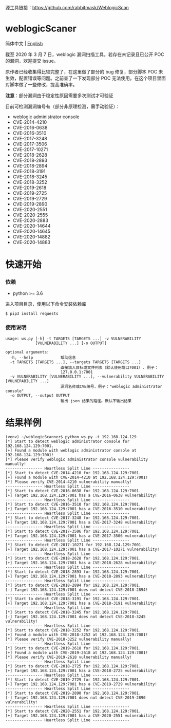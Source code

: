 源工具链接：https://github.com/rabbitmask/WeblogicScan

# weblogicScaner

简体中文 | [English](./README_EN.md)

截至 2020 年 3 月 7 日，weblogic 漏洞扫描工具。若存在未记录且已公开 POC 的漏洞，欢迎提交 issue。

原作者已经收集得比较完整了，在这里做了部分的 bug 修复，部分脚本 POC 未生效，配置错误等问题。之前查了一下发现部分 POC 无法使用。在这个项目里面对脚本做了一些修改，提高准确率。

**注意**：部分漏洞由于稳定性原因需要多次测试才可验证

目前可检测漏洞编号有（部分非原理检测，需手动验证）：

+ weblogic administrator console
+ CVE-2014-4210
+ CVE-2016-0638
+ CVE-2016-3510
+ CVE-2017-3248
+ CVE-2017-3506
+ CVE-2017-10271
+ CVE-2018-2628
+ CVE-2018-2893
+ CVE-2018-2894
+ CVE-2018-3191
+ CVE-2018-3245
+ CVE-2018-3252
+ CVE-2019-2618
+ CVE-2019-2725
+ CVE-2019-2729
+ CVE-2019-2890
+ CVE-2020-2551
+ CVE-2020-2555
+ CVE-2020-2883
+ CVE-2020-14644
+ CVE-2020-14645
+ CVE-2020-14882                                                                                   
+ CVE-2020-14883

# 快速开始

### 依赖

+ python >= 3.6

进入项目目录，使用以下命令安装依赖库

```
$ pip3 install requests
```

### 使用说明

```
usage: ws.py [-h] -t TARGETS [TARGETS ...] -v VULNERABILITY
             [VULNERABILITY ...] [-o OUTPUT]

optional arguments:
  -h, --help            帮助信息
  -t TARGETS [TARGETS ...], --targets TARGETS [TARGETS ...]
                        直接填入目标或文件列表（默认使用端口7001）. 例子：
                        127.0.0.1:7001
  -v VULNERABILITY [VULNERABILITY ...], --vulnerability VULNERABILITY [VULNERABILITY ...]
                        漏洞名称或CVE编号，例子："weblogic administrator console"
  -o OUTPUT, --output OUTPUT
                        输出 json 结果的路径。默认不输出结果
```

# 结果样例

```
(venv) ~/weblogicScanner$ python ws.py -t 192.168.124.129
[*] Start to detect weblogic administrator console for 192.168.124.129:7001.
[+] Found a module with weblogic administrator console at 192.168.124.129:7001!
[*] Please verify weblogic administrator console vulnerability manually!
---------------- Heartless Split Line ----------------
[*] Start to detect CVE-2014-4210 for 192.168.124.129:7001.
[+] Found a module with CVE-2014-4210 at 192.168.124.129:7001!
[*] Please verify CVE-2014-4210 vulnerability manually!
---------------- Heartless Split Line ----------------
[*] Start to detect CVE-2016-0638 for 192.168.124.129:7001.
[+] Target 192.168.124.129:7001 has a CVE-2016-0638 vulnerability!
---------------- Heartless Split Line ----------------
[*] Start to detect CVE-2016-3510 for 192.168.124.129:7001.
[+] Target 192.168.124.129:7001 has a CVE-2016-3510 vulnerability!
---------------- Heartless Split Line ----------------
[*] Start to detect CVE-2017-3248 for 192.168.124.129:7001.
[+] Target 192.168.124.129:7001 has a CVE-2017-3248 vulnerability!
---------------- Heartless Split Line ----------------
[*] Start to detect CVE-2017-3506 for 192.168.124.129:7001.
[+] Target 192.168.124.129:7001 has a CVE-2017-3506 vulnerability!
---------------- Heartless Split Line ----------------
[*] Start to detect CVE-2017-10271 for 192.168.124.129:7001.
[+] Target 192.168.124.129:7001 has a CVE-2017-10271 vulnerability!
---------------- Heartless Split Line ----------------
[*] Start to detect CVE-2018-2628 for 192.168.124.129:7001.
[+] Target 192.168.124.129:7001 has a CVE-2018-2628 vulnerability!
---------------- Heartless Split Line ----------------
[*] Start to detect CVE-2018-2893 for 192.168.124.129:7001.
[+] Target 192.168.124.129:7001 has a CVE-2018-2893 vulnerability!
---------------- Heartless Split Line ----------------
[*] Start to detect CVE-2018-2894 for 192.168.124.129:7001.
[-] Target 192.168.124.129:7001 does not detect CVE-2018-2894!
---------------- Heartless Split Line ----------------
[*] Start to detect CVE-2018-3191 for 192.168.124.129:7001.
[+] Target 192.168.124.129:7001 has a CVE-2018-3191 vulnerability!
---------------- Heartless Split Line ----------------
[*] Start to detect CVE-2018-3245 for 192.168.124.129:7001.
[-] Target 192.168.124.129:7001 does not detect CVE-2018-3245 vulnerability!
---------------- Heartless Split Line ----------------
[*] Start to detect CVE-2018-3252 for 192.168.124.129:7001.
[+] Found a module with CVE-2018-3252 at 192.168.124.129:7001!
[*] Please verify CVE-2018-3252 vulnerability manually!
---------------- Heartless Split Line ----------------
[*] Start to detect CVE-2019-2618 for 192.168.124.129:7001.
[+] Found a module with CVE-2019-2618 at 192.168.124.129:7001!
[*] Please verify CVE-2019-2618 vulnerability manually!
---------------- Heartless Split Line ----------------
[*] Start to detect CVE-2018-2725 for 192.168.124.129:7001.
[+] Target 192.168.124.129:7001 has a CVE-2018-2725 vulnerability!
---------------- Heartless Split Line ----------------
[*] Start to detect CVE-2019-2729 for 192.168.124.129:7001.
[+] Target 192.168.124.129:7001 has a CVE-2019-2729 vulnerability!
---------------- Heartless Split Line ----------------
[*] Start to detect CVE-2019-2890 for 192.168.124.129:7001.
[-] Target 192.168.124.129:7001 does not detect CVE-2019-2890 vulnerability!
---------------- Heartless Split Line ----------------
[*] Start to detect CVE-2020-2551 for 192.168.124.129:7001.
[+] Target 192.168.124.129:7001 has a CVE-2020-2551 vulnerability!
---------------- Heartless Split Line ----------------

```
